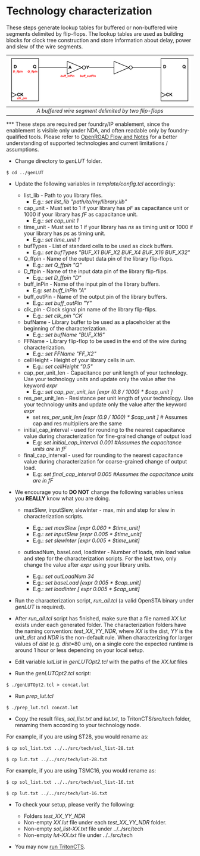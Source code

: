 # Technology characterization

These steps generate lookup tables for buffered or non-buffered wire segments delimited by flip-flops. The lookup tables are used as building blocks for clock tree construction and store information about delay, power and slew of the wire segments. 

| <img src="characterization.png" width=550px> |
|:--:|
| *A buffered wire segment delimited by two flip-flops* |

*** These steps are required per foundry/IP enablement, since the enablement is visible only under NDA, and often readable only by foundry-qualified tools. Please refer to [OpenROAD Flow and Notes](https://theopenroadproject.org/wp-content/uploads/2018/12/OpenROAD_Flow_and_Notes_Nov2018-v1p0-1.pdf) for a better understanding of supported technologies and current limitations / assumptions.

- Change directory to _genLUT_ folder.

```
$ cd ../genLUT
```

 - Update the following variables in _template/config.tcl_ accordingly:
 
   * list_lib - Path to you library files.
     * E.g.: _set list_lib "path/to/my/library.lib"_
   * cap_unit - Must set to 1 if your library has _pF_ as capacitance unit or 1000 if your library has _fF_ as capacitance unit.
     * E.g.: _set cap_unit 1_
   * time_unit - Must set to 1 if your library has _ns_ as timing unit or 1000 if your library has _ps_ as timing unit.
     * E.g.: _set time_unit 1_
   * bufTypes - List of standard cells to be used as clock buffers.
     * E.g.: _set bufTypes "BUF_X1 BUF_X2 BUF_X4 BUF_X16 BUF_X32"_
   * Q_ffpin - Name of the output data pin of the library flip-flops.
     * E.g.: _set Q_ffpin "Q"_
   * D_ffpin - Name of the input data pin of the library flip-flips.
     * E.g.: _set D_ffpin "D"_
   * buff_inPin - Name of the input pin of the library buffers.
     * E.g: _set buff_inPin "A"_
   * buff_outPin - Name of the output pin of the library buffers.
     * E.g.: _set buff_outPin "Y"_
   * clk_pin - Clock signal pin name of the library flip-flips.
     * E.g.: _set clk_pin "CK_
   * bufName - Library buffer to be used as a placeholder at the beginning of the characterization.
     * E.g.: _set bufName "BUF_X16"_
   * FFName - Library flip-flop to be used in the end of the wire during characterization. 
     * E.g.: _set FFName "FF_X2"_
   * cellHeight - Height of your library cells in _um_.
     * E.g.: _set cellHeight "0.5"_
   * cap_per_unit_len - Capacitance per unit length of your technology. Use your technology units and update only the value after the keyword _expr_
     * E.g.: _set cap_per_unit_len [expr (0.8 / 1000) * $cap_unit ]_
   * res_per_unit_len - Resistance per unit length of your technology. Use your technology units and update only the value after the keyword _expr_
     * set _res_per_unit_len [expr (0.9 / 1000) * $cap_unit ]_ # Assumes cap and res multipliers are the same
   * initial_cap_interval - used for rounding to the nearest capacitance value during characterization for fine-grained change of output load
	    * E.g: _set initial_cap_interval 0.001 #Assumes the capacitance units are in fF_
   * final_cap_interval - used for rounding to the nearest capacitance value during characterization for coarse-grained change of output load.
	    * E.g: _set final_cap_interval 0.005 #Assumes the capacitance units are in fF_

* We encourage you to **DO NOT** change the following variables unless you **REALLY** know what you are doing.
   * maxSlew, inputSlew, slewInter - max, min and step for slew in characterization scripts.
     * E.g.: _set maxSlew [expr 0.060 * $time_unit]_
     * E.g.: _set inputSlew [expr 0.005 * $time_unit]_
     * E.g.: _set slewInter [expr 0.005 * $time_unit]_

   * outloadNum, baseLoad, loadInter - Number of loads, min load value and step for the characterization scripts. For the last two, only change the value after _expr_ using your library units.     
     * E.g.: _set outLoadNum 34_
     * E.g.: _set baseLoad [expr 0.005 * $cap_unit]_
     * E.g.: _set loadInter [ expr 0.005 * $cap_unit]_

 - Run the characterization script, _run_all.tcl_ (a valid OpenSTA binary under _genLUT_ is required).

- After _run_all.tcl_ script has finished, make sure that a file named _XX.lut_ exists under each generated folder. The characterization folders have the naming convention: _test_XX_YY_NDR_, where _XX_ is the dist, _YY_ is the _unit_dist_ and _NDR_ is the non-default rule. When characterizing for larger values of _dist_ (e.g. _dist_=80 um), on a single core the expected runtime is around 1 hour or less depending on your local setup.

- Edit variable _lutList_ in _genLUTOpt2.tcl_ with the paths of the _XX.lut_ files

- Run the _genLUTOpt2.tcl_ script:

```
$ ./genLUTOpt2.tcl > concat.lut
```

- Run _prep_lut.tcl_
```
$ ./prep_lut.tcl concat.lut
```

- Copy the result files, _sol_list.txt_ and _lut.txt_, to TritonCTS/src/tech folder, renaming them according to your technology node.

For example, if you are using ST28, you would rename as:
```
$ cp sol_list.txt ../../src/tech/sol_list-28.txt
```
```
$ cp lut.txt ../../src/tech/lut-28.txt
```

For example, if you are using TSMC16, you would rename as:
```
$ cp sol_list.txt ../../src/tech/sol_list-16.txt
```
```
$ cp lut.txt ../../src/tech/lut-16.txt
```

- To check your setup, please verify the following:
    *   Folders _test_XX_YY_NDR_
    *   Non-empty _XX.lut_ file under each _test_XX_YY_NDR_ folder.
    *   Non-empty _sol_list-XX.txt_ file under ../../src/tech
    *   Non-empty _lut-XX.txt_ file under ../../src/tech

- You may now [run TritonCTS]().

